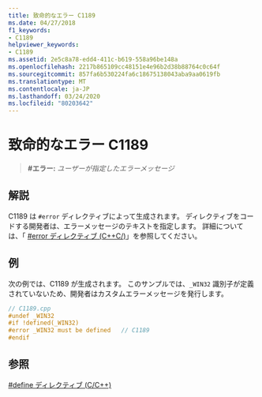 ```yaml
---
title: 致命的なエラー C1189
ms.date: 04/27/2018
f1_keywords:
- C1189
helpviewer_keywords:
- C1189
ms.assetid: 2e5c8a78-edd4-411c-b619-558a96be148a
ms.openlocfilehash: 2217b865109cc48151e4e96b2d38b88764c0c64f
ms.sourcegitcommit: 857fa6b530224fa6c18675138043aba9aa0619fb
ms.translationtype: MT
ms.contentlocale: ja-JP
ms.lasthandoff: 03/24/2020
ms.locfileid: "80203642"
---
```

# <a name="fatal-error-c1189"></a>致命的なエラー C1189

> **\#エラー:** *ユーザーが指定したエラーメッセージ*

## <a name="remarks"></a>解説

C1189 は `#error` ディレクティブによって生成されます。 ディレクティブをコードする開発者は、エラーメッセージのテキストを指定します。 詳細については、「 [#error ディレクティブ (C++C/)](../../preprocessor/hash-error-directive-c-cpp.md)」を参照してください。

## <a name="example"></a>例

次の例では、C1189 が生成されます。 このサンプルでは、`_WIN32` 識別子が定義されていないため、開発者はカスタムエラーメッセージを発行します。

```cpp
// C1189.cpp
#undef _WIN32
#if !defined(_WIN32)
#error _WIN32 must be defined   // C1189
#endif
```

## <a name="see-also"></a>参照

[#define ディレクティブ (C/C++)](../../preprocessor/hash-define-directive-c-cpp.md)
